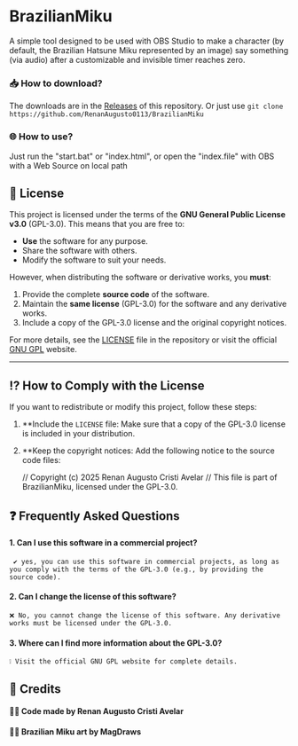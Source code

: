 # BrazilianMiku

A simple tool designed to be used with OBS Studio to make a character (by default, the Brazilian Hatsune Miku represented by an image) say something (via audio) after a customizable and invisible timer reaches zero.

### 📥 How to download?

The downloads are in the [Releases](https://github.com/RenanAugusto0113/BrazilianMiku/releases) of this repository. Or just use `git clone https://github.com/RenanAugusto0113/BrazilianMiku`

### 🌐 How to use?

Just run the "start.bat" or "index.html", or open the "index.file" with OBS with a Web Source on local path

## 📜 License

This project is licensed under the terms of the **GNU General Public License v3.0** (GPL-3.0). This means that you are free to:

- **Use** the software for any purpose.
- Share the software with others.
- Modify the software to suit your needs.

However, when distributing the software or derivative works, you **must**:

1. Provide the complete **source code** of the software.
2. Maintain the **same license** (GPL-3.0) for the software and any derivative works.
3. Include a copy of the GPL-3.0 license and the original copyright notices.

For more details, see the [LICENSE](LICENSE) file in the repository or visit the official [GNU GPL](https://www.gnu.org/licenses/gpl-3.0.html) website.

---

## ⁉ How to Comply with the License

If you want to redistribute or modify this project, follow these steps:

1. **Include the `LICENSE` file: Make sure that a copy of the GPL-3.0 license is included in your distribution.
2. **Keep the copyright notices: Add the following notice to the source code files:

   // Copyright (c) 2025 Renan Augusto Cristi Avelar
   // This file is part of BrazilianMiku, licensed under the GPL-3.0.

## ❓ Frequently Asked Questions

#### 1. Can I use this software in a commercial project?
     ✔ yes, you can use this software in commercial projects, as long as you comply with the terms of the GPL-3.0 (e.g., by providing the source code).

#### 2. Can I change the license of this software?
    ❌ No, you cannot change the license of this software. Any derivative works must be licensed under the GPL-3.0.
    
#### 3. Where can I find more information about the GPL-3.0?
    ❕ Visit the official GNU GPL website for complete details.

## 👏 Credits

#### 👨‍💻 Code made by Renan Augusto Cristi Avelar  
#### 👨‍🎨 Brazilian Miku art by MagDraws
